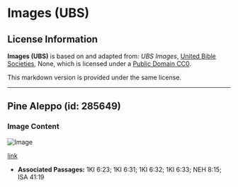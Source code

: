 # Images (UBS)

## License Information

**Images (UBS)** is based on and adapted from: _UBS Images_, [United Bible Societies](https://unitedbiblesocieties.org/), None, which is licensed under a [Public Domain CC0](https://creativecommons.org/public-domain/cc0/).

This markdown version is provided under the same license.



--------------------------------

## Pine Aleppo (id: 285649)

### Image Content

![Image](https://cdn.aquifer.bible/aquifer-content/resources/Media/WEB-0717_aleppo_pine.jpg)

[link](https://cdn.aquifer.bible/aquifer-content/resources/Media/WEB-0717_aleppo_pine.jpg)

* **Associated Passages:** 1KI 6:23; 1KI 6:31; 1KI 6:32; 1KI 6:33; NEH 8:15; ISA 41:19

